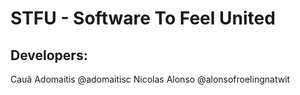 # STFU - Software To Feel United

## Developers:

Cauã Adomaitis @adomaitisc
Nicolas Alonso @alonsofroelingnatwit
